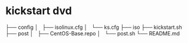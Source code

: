 # kickstart dvd

├── config
│   ├── isolinux.cfg
│   └── ks.cfg
├── iso
├── kickstart.sh
├── post
│   ├── CentOS-Base.repo
│   └── post.sh
└── README.md



